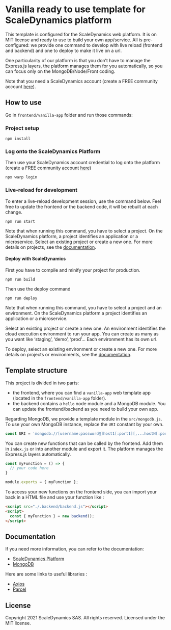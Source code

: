# Vanilla ready to use template for ScaleDynamics platform

This template is configured for the ScaleDynamics web platform. It is on MIT license and ready to use to build your own app/service. All is pre-configured: we provide one command to develop with live reload (frontend and backend) and one to deploy to make it live on a url.

One particularity of our platform is that you don’t have to manage the Express.js layers, the platform manages them for you automatically, so you can focus only on the MongoDB/Node/Front coding.

Note that you need a ScaleDynamics account (create a FREE community account [here](https://console.scaledynamics.com/auth/signup/)).


## How to use

Go in `frontend/vanilla-app` folder and run those commands:

### Project setup

```ssh
npm install
```

### Log onto the ScaleDynamics Platform

Then use your ScaleDynamics account credential to log onto the platform (create a FREE community account [here](https://console.scaledynamics.com/auth/signup/))

```ssh
npx warp login
```

### Live-reload for development

To enter a live-reload development session, use the command below. Feel free to update the frontend or the backend code, it will be rebuilt at each change.


```ssh
npm run start
```

Note that when running this command, you have to select a project. On the ScaleDynamics platform, a project identifies an application or a microservice. Select an existing project or create a new one. For more details on projects, see the [documentation](https://docs.scaledynamics.com).

#### Deploy with ScaleDynamics

First you have to compile and minify your project for production.

```ssh
npm run build
```

Then use the deploy command

```ssh
npm run deploy
```

Note that when running this command, you have to select a project and an environment. On the ScaleDynamics platform a project identifies an application or a microservice.

Select an existing project or create a new one. An environment identifies the cloud execution environment to run your app. You can create as many as you want like ‘staging’, ‘demo’, ‘prod’... Each environment has its own url.

To deploy, select an existing environment or create a new one. For more details on projects or environments, see the [documentation](https://docs.scaledynamics.com).

## Template structure

This project is divided in two parts:
  - the frontend, where you can find a `vanilla-app` web template app (located in the `frontend/vanilla-app` folder).
  - the backend contains a `hello` node module and a MongoDB module. You can update the frontend/backend as you need to build your own app.

Regarding MongoDB, we provide a template module  in the `src/mongodb.js`. To use your own MongoDB instance, replace the `URI` constant by your own.

```js
const URI = 'mongodb://[username:password@]host1[:port1][,...hostN[:portN]][/[defaultauthdb][?options]]';
```


You can create new functions that can be called by the frontend. Add them in `index.js` or into another module and export it. The platform manages the Express.js layers automatically.


```js
const myFunction = () => {
  // your code here
}

module.exports = { myFunction };
```

To access your new functions on the frontend side, you can import your back in a HTML file and use your function like :

```html
<script src="./.backend/backend.js"></script>
<script>
  const { myFunction } = new backend();
</script>
```
## Documentation

If you need more information, you can refer to the documentation:
  - [ScaleDynamics Platform](https://docs.scaledynamics.com/docs/frameworks)
  - [MongoDB](https://docs.mongodb.com/guides/)

Here are some links to useful libraries :
  - [Axios](https://github.com/axios/axios)
  - [Parcel](https://parceljs.org/)


## License

Copyright 2021 ScaleDynamics SAS. All rights reserved.
Licensed under the MIT license.